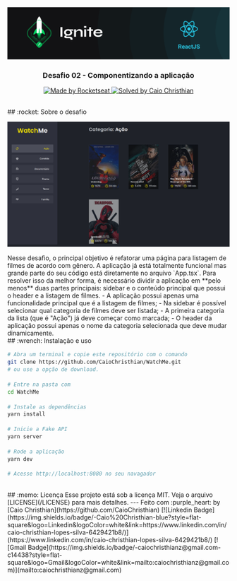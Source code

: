 <img src=".github/ignite.png" alt="Ignite" >
<h3 align="center">
  Desafio 02 - Componentizando a aplicação
</h3>
<p align="center">
  <a href="https://rocketseat.com.br">
    <img alt="Made by Rocketseat" src="https://img.shields.io/badge/made%20by-Rocketseat-%2306b656?style=flat-square">
  </a>
  
  <a href="https://www.linkedin.com/in/caio-christhian-lopes-silva-6429421b8/">
    <img alt="Solved by Caio Christhian" src="https://img.shields.io/badge/solved%20by-Caio%20Christhian-%2306b656?style=flat-square">
  </a>
</p>
<br>
## :rocket: Sobre o desafio
<p align="center">
  <img src=".github/watchme.png" alt="WatchMe">
</p>
Nesse desafio, o principal objetivo é refatorar uma página para listagem de filmes de acordo com gênero. 
A aplicação já está totalmente funcional mas grande parte do seu código está diretamente no arquivo `App.tsx`. Para resolver isso da melhor forma, é necessário dividir a aplicação em **pelo menos** duas partes principais: sidebar e o conteúdo principal que possui o header e a listagem de filmes.
- A aplicação possui apenas uma funcionalidade principal que é a listagem de filmes;
- Na sidebar é possível selecionar qual categoria de filmes deve ser listada;
- A primeira categoria da lista (que é "Ação") já deve começar como marcada;
- O header da aplicação possui apenas o nome da categoria selecionada que deve mudar dinamicamente.
<br>
## :wrench: Instalação e uso

```bash
# Abra um terminal e copie este repositório com o comando 
git clone https://github.com/CaioChristhian/WatchMe.git
# ou use a opção de download.

# Entre na pasta com 
cd WatchMe

# Instale as dependências
yarn install

# Inicie a Fake API
yarn server

# Rode a aplicação
yarn dev

# Acesse http://localhost:8080 no seu navagador
```
<br>
## :memo: Licença
Esse projeto está sob a licença MIT. Veja o arquivo [LICENSE](/LICENSE) para mais detalhes.
---
Feito com :purple_heart: by [Caio Christhian](https://github.com/CaioChristhian)
[![Linkedin Badge](https://img.shields.io/badge/-Caio%20Christhian-blue?style=flat-square&logo=Linkedin&logoColor=white&link=https://www.linkedin.com/in/caio-christhian-lopes-silva-6429421b8/)](https://www.linkedin.com/in/caio-christhian-lopes-silva-6429421b8/) 
[![Gmail Badge](https://img.shields.io/badge/-caiochristhianz@gmail.com-c14438?style=flat-square&logo=Gmail&logoColor=white&link=mailto:caiochristhianz@gmail.com)](mailto:caiochristhianz@gmail.com) 